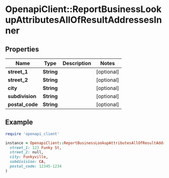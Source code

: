 # OpenapiClient::ReportBusinessLookupAttributesAllOfResultAddressesInner

## Properties

| Name | Type | Description | Notes |
| ---- | ---- | ----------- | ----- |
| **street_1** | **String** |  | [optional] |
| **street_2** | **String** |  | [optional] |
| **city** | **String** |  | [optional] |
| **subdivision** | **String** |  | [optional] |
| **postal_code** | **String** |  | [optional] |

## Example

```ruby
require 'openapi_client'

instance = OpenapiClient::ReportBusinessLookupAttributesAllOfResultAddressesInner.new(
  street_1: 123 Funky St,
  street_2: null,
  city: Funkyville,
  subdivision: CA,
  postal_code: 12345-1234
)
```

